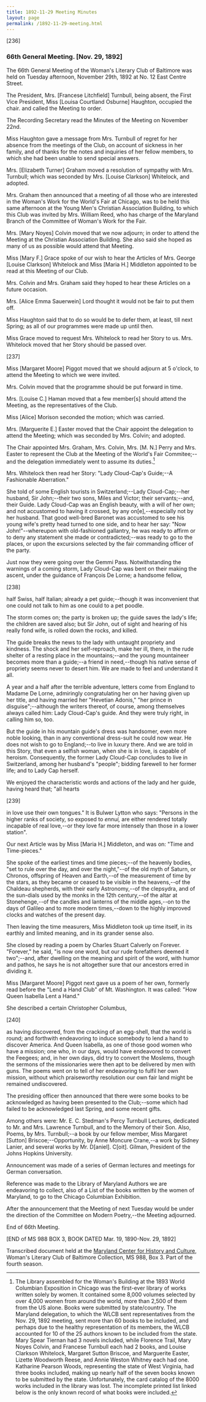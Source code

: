 ```yaml
---
title: 1892-11-29 Meeting Minutes
layout: page
permalink: /1892-11-29-meeting.html
---
```

[236]

### 66th General Meeting. [Nov. 29, 1892]

The 66th General Meeting of the Woman's Literary Club of Baltimore was held on Tuesday afternoon, November 29th, 1892 at No. 12 East Centre Street.

The President, Mrs. [Francese Litchfield] Turnbull, being absent, the First Vice President, Miss [Louisa Courtland Osburne] Haughton, occupied the chair. and called the Meeting to order.

The Recording Secretary read the Minutes of the Meeting on November 22nd.

Miss Haughton gave a message from Mrs. Turnbull of regret for her absence from the meetings of the Club, on account of sickness in her family, and of thanks for the notes and inquiries of her fellow members, to which she had been unable to send special answers.

Mrs. [Elizabeth Turner] Graham moved a resolution of sympathy with Mrs. Turnbull; which was seconded by Mrs. [Louise Clarkson] Whitelock, and adopted.

Mrs. Graham then announced that a meeting of all those who are interested in the Woman's Work for the World's Fair at Chicago, was to be held this same afternoon at the Young Men's Christian Association Building, to which this Club was invited by Mrs. William Reed, who has charge of the Maryland Branch of the Committee of Woman's Work for the Fair.

Mrs. [Mary Noyes] Colvin moved that we now adjourn; in order to attend the Meeting at the Christian Association Building. She also said she hoped as many of us as possible would attend that Meeting.

Miss [Mary F.] Grace spoke of our wish to hear the Articles of Mrs. George [Louise Clarkson] Whitelock and Miss [Maria H.] Middleton appointed to be read at this Meeting of our Club.

Mrs. Colvin and Mrs. Graham said they hoped to hear these Articles on a future occasion.

Mrs. [Alice Emma Sauerwein] Lord thought it would not be fair to put them off.

Miss Haughton said that to do so would be to defer them, at least, till next Spring; as all of our programmes were made up until then.

Miss Grace moved to request Mrs. Whitelock to read her Story to us. Mrs. Whitelock moved that her Story should be passed over.

[237]

Miss [Margaret Moore] Piggot moved that we should adjourn at 5 o'clock, to attend the Meeting to which we were invited.

Mrs. Colvin moved that the programme should be put forward in time.

Mrs. [Louise C.] Haman moved that a few member[s] should attend the Meeting, as the representatives of the Club.

Miss [Alice] Morison seconded the motion; which was carried.

Mrs. [Marguerite E.] Easter moved that the Chair appoint the delegation to attend the Meeting; which was seconded by Mrs. Colvin; and adopted.

The Chair appointed Mrs. Graham, Mrs. Colvin, Mrs. [M. N.] Perry and Mrs. Easter to represent the Club at the Meeting of the World's Fair Commitee;--and the delegation immediately went to assume its duties.[^World Expo]
[^World Expo]: The Library assembled for the Woman's Building at the 1893 World Columbian Exposition in Chicago was the first-ever library of works written solely by women. It contained some 8,000 volumes selected by over 4,000 women from around the world, more than 2,500 of them from the US alone. Books were submitted by state/country. The Maryland delegation, to which the WLCB sent representatives from the Nov. 29, 1892 meeting, sent more than 60 books to be included, and perhaps due to the healthy representation of its members, the WLCB accounted for 10 of the 25 authors known to be included from the state. Mary Spear Tiernan had 3 novels included, while Florence Trail, Mary Noyes Colvin, and Francese Turnbull each had 2 books, and Louise Clarkson Whitelock, Margaret Sutton Briscoe, and Marguerite Easter, Lizette Woodworth Reese, and Annie Weston Whitney each had one. Katharine Pearson Woods, representing the state of West Virginia, had three books included, making up nearly half of the seven books known to be submitted by the state. Unfortunately, the card catalog of the 8000 works included in the library was lost. The incomplete printed list linked below is the only known record of what books were included.

Mrs. Whitelock then read her Story: "Lady Cloud-Cap's Guide;--A Fashionable Aberration."

She told of some English tourists in Switzerland;--Lady Cloud-Cap;--her husband, Sir John;--their two sons, Miles and Victor; their servants;--and, their Guide. Lady Cloud-Cap was an English beauty, with a will of her own; and not accustomed to having it crossed, by any on[e],--especially not by her husband. That good well-bred Baronet was accustomed to see his young wife's pretty head turned to one side, and to hear her say: "Now John!"--whereupon with old-fashioned gallantry, he was ready to affirm or to deny any statement she made or contradicted;--was ready to go to the places, or upon the excursions selected by the fair commanding officer of the party.

Just now they were going over the Gemmi Pass. Notwithstanding the warnings of a coming storm, Lady Cloud-Cap was bent on their making the ascent, under the guidance of François De Lorne; a handsome fellow,

[238]

half Swiss, half Italian; already a pet guide;--though it was inconvenient that one could not talk to him as one could to a pet poodle.

The storm comes on; the party is broken up; the guide saves the lady's life; the children are saved also; but Sir John, out of sight and hearing of his really fond wife, is rolled down the rocks, and killed.

The guide breaks the news to the lady with untaught propriety and kindness. The shock and her self-reproach, make her ill, there, in the rude shelter of a resting place in the mountains;--and the young mountaineer becomes more than a guide;--a friend in need,--though his native sense of propriety seems never to desert him. We are made to feel and understand it all.

A year and a half after the terrible adventure, letters come from England to Madame De Lorne, admiringly congratulating her on her having given up her title, and having married her "Hevetian Adonis," "her prince in disguise";--although the writers thereof, of course, among themselves always called him: Lady Cloud-Cap's guide. And they were truly right, in calling him so, too.

But the guide in his mountain guide's dress was handsomer, even more noble looking, than in any conventional dress-suit he could now wear. He does not wish to go to England;--to live in luxury there. And we are told in this Story, that even a selfish woman, when she is in love, is capable of heroism. Consequently, the former Lady Cloud-Cap concludes to live in Switzerland, among her husband's "people"; bidding farewell to her former life; and to Lady Cap herself.

We enjoyed the characteristic words and actions of the lady and her guide, having heard that; "all hearts

[239]

in love use their own tongues."  It is Bulwer Lytton who says: "Persons in the higher ranks of society, so exposed to _ennui,_ are either rendered totally incapable of real love,--or they love far more intensely than those in a lower station".

Our next Article was by Miss [Maria H.] Middleton, and was on: "Time and Time-pieces."

She spoke of the earliest times and time pieces;--of the heavenly bodies, "set to rule over the day, and over the night,"--of the old myth of Saturn, or Chronos, offspring of Heaven and Earth,--of the measurement of time by the stars, as they became or ceased to be visible in the heavens,--of the Chaldeau shepherds, with their early Astronomy,--of the clepsydra, and of the sun-dials used by the monks in the 12th century,--of the altar at Stonehenge,--of the candles and lanterns of the middle ages,--on to the days of Galileo and to more modern times,--down to the highly improved clocks and watches of the present day.

Then leaving the time measurers, Miss Middleton took up time itself, in its earthly and limited meaning, and in its grander sense also.

She closed by reading a poem by Charles Stuart Calverly on Forever. "Forever," he said, "is now one word, but our rude forefathers deemed it two";--and, after dwelling on the meaning and spirit of the word, with humor and pathos, he says he is not altogether sure that our ancestors erred in dividing it.

Miss [Margaret Moore] Piggot next gave us a poem of her own, formerly read before the "Lend a Hand Club" of Mt. Washington. It was called: "How Queen Isabella Lent a Hand."

She described a certain Christopher Columbus,

[240]

as having discovered, from the cracking of an egg-shell, that the world is round; and forthwith endeavoring to induce somebody to lend a hand to discover America. And Queen Isabella, as one of those good women who have a mission; one who, in our days, would have endeavored to convert the Feegees; and, in her own days, did try to convert the Moslems, though the sermons of the missionaries were then apt to be delivered by men with guns. The poems went on to tell of her endeavoring to fulfil her own mission, without which praiseworthy resolution our own fair land might be remained undiscovered.

The presiding officer then announced that there were some books to be acknowledged as having been presented to the Club;--some which had failed to be acknowledged last Spring, and some recent gifts.

Among others were: Mr. E. C. Stedman's Percy Turnbull Lectures, dedicated to Mr. and Mrs. Lawrence Turnbull, and to the Memory of their Son. Also, Poems, by Mrs. Turnbull;--a book by our fellow member, Miss Margaret [Sutton] Briscoe;--Opportunity, by Anne Moncure Crane,--a work by Sidney Lanier, and several works by Mr. D[aniel]. C[oit]. Gilman, President of the Johns Hopkins University.

Announcement was made of a series of German lectures and meetings for German conversation.

Reference was made to the Library of Maryland Authors we are endeavoring to collect, also of a List of the books written by the women of Maryland, to go to the Chicago Columbian Exhibition.

After the announcement that the Meeting of next Tuesday would be under the direction of the Committee on Modern Poetry,--the Meeting adjourned.

End of 66th Meeting.

[END of MS 988 BOX 3, BOOK DATED Mar. 19, 1890-Nov. 29, 1892]

Transcribed document held at the [Maryland Center for History and Culture](http://mdhs.org/), Woman's Literary Club of Baltimore Collection, MS 988, Box 3. Part of the fourth season.